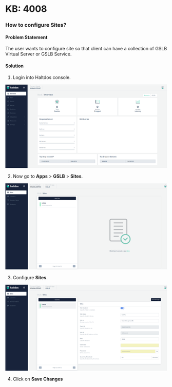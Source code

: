 # KB: 4008

### **How to configure Sites?**  

#### **Problem Statement**

The user wants to configure site so that client can have a collection of GSLB Virtual 
Server or GSLB Service.

#### **Solution**

1. Login into Haltdos console.

![kb-4008](/img/gslb/v7/kb/overview_kb_4008_1.png)

2. Now go to **Apps** > **GSLB** > **Sites**. 

![kb-4008](/img/gslb/v7/kb/sites_kb_4008_2.png)

3. Configure **Sites**.

![kb-4008](/img/gslb/v7/kb/sites_kb_4008_3.png)

4. Click on **Save Changes**